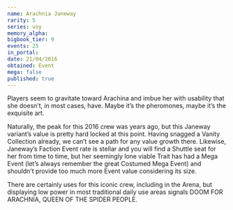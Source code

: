 ```yaml
---
name: Arachnia Janeway
rarity: 5
series: voy
memory_alpha:
bigbook_tier: 9
events: 25
in_portal:
date: 21/04/2016
obtained: Event
mega: false
published: true
---
```


Players seem to gravitate toward Arachina and imbue her with usability that she doesn’t, in most cases, have. Maybe it’s the pheromones, maybe it’s the exquisite art.

Naturally, the peak for this 2016 crew was years ago, but this Janeway variant’s value is pretty hard locked at this point. Having snagged a Vanity Collection already, we can’t see a path for any value growth there. Likewise, Janeway’s Faction Event rate is stellar and you will find a Shuttle seat for her from time to time, but her seemingly lone viable Trait has had a Mega Event (let’s always remember the great Costumed Mega Event) and shouldn’t provide too much more Event value considering its size.

There are certainly uses for this iconic crew, including in the Arena, but displaying low power in most traditional daily use areas signals DOOM FOR ARACHNIA, QUEEN OF THE SPIDER PEOPLE.
